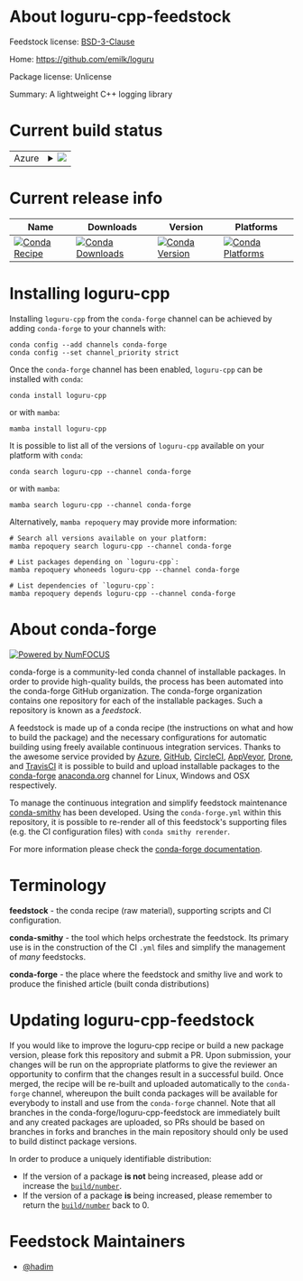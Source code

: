 About loguru-cpp-feedstock
==========================

Feedstock license: [BSD-3-Clause](https://github.com/conda-forge/loguru-cpp-feedstock/blob/main/LICENSE.txt)

Home: https://github.com/emilk/loguru

Package license: Unlicense

Summary: A lightweight C++ logging library

Current build status
====================


<table>
    
  <tr>
    <td>Azure</td>
    <td>
      <details>
        <summary>
          <a href="https://dev.azure.com/conda-forge/feedstock-builds/_build/latest?definitionId=23865&branchName=main">
            <img src="https://dev.azure.com/conda-forge/feedstock-builds/_apis/build/status/loguru-cpp-feedstock?branchName=main">
          </a>
        </summary>
        <table>
          <thead><tr><th>Variant</th><th>Status</th></tr></thead>
          <tbody><tr>
              <td>linux_64</td>
              <td>
                <a href="https://dev.azure.com/conda-forge/feedstock-builds/_build/latest?definitionId=23865&branchName=main">
                  <img src="https://dev.azure.com/conda-forge/feedstock-builds/_apis/build/status/loguru-cpp-feedstock?branchName=main&jobName=linux&configuration=linux%20linux_64_" alt="variant">
                </a>
              </td>
            </tr><tr>
              <td>linux_aarch64</td>
              <td>
                <a href="https://dev.azure.com/conda-forge/feedstock-builds/_build/latest?definitionId=23865&branchName=main">
                  <img src="https://dev.azure.com/conda-forge/feedstock-builds/_apis/build/status/loguru-cpp-feedstock?branchName=main&jobName=linux&configuration=linux%20linux_aarch64_" alt="variant">
                </a>
              </td>
            </tr><tr>
              <td>linux_ppc64le</td>
              <td>
                <a href="https://dev.azure.com/conda-forge/feedstock-builds/_build/latest?definitionId=23865&branchName=main">
                  <img src="https://dev.azure.com/conda-forge/feedstock-builds/_apis/build/status/loguru-cpp-feedstock?branchName=main&jobName=linux&configuration=linux%20linux_ppc64le_" alt="variant">
                </a>
              </td>
            </tr><tr>
              <td>osx_64</td>
              <td>
                <a href="https://dev.azure.com/conda-forge/feedstock-builds/_build/latest?definitionId=23865&branchName=main">
                  <img src="https://dev.azure.com/conda-forge/feedstock-builds/_apis/build/status/loguru-cpp-feedstock?branchName=main&jobName=osx&configuration=osx%20osx_64_" alt="variant">
                </a>
              </td>
            </tr><tr>
              <td>osx_arm64</td>
              <td>
                <a href="https://dev.azure.com/conda-forge/feedstock-builds/_build/latest?definitionId=23865&branchName=main">
                  <img src="https://dev.azure.com/conda-forge/feedstock-builds/_apis/build/status/loguru-cpp-feedstock?branchName=main&jobName=osx&configuration=osx%20osx_arm64_" alt="variant">
                </a>
              </td>
            </tr><tr>
              <td>win_64</td>
              <td>
                <a href="https://dev.azure.com/conda-forge/feedstock-builds/_build/latest?definitionId=23865&branchName=main">
                  <img src="https://dev.azure.com/conda-forge/feedstock-builds/_apis/build/status/loguru-cpp-feedstock?branchName=main&jobName=win&configuration=win%20win_64_" alt="variant">
                </a>
              </td>
            </tr>
          </tbody>
        </table>
      </details>
    </td>
  </tr>
</table>

Current release info
====================

| Name | Downloads | Version | Platforms |
| --- | --- | --- | --- |
| [![Conda Recipe](https://img.shields.io/badge/recipe-loguru--cpp-green.svg)](https://anaconda.org/conda-forge/loguru-cpp) | [![Conda Downloads](https://img.shields.io/conda/dn/conda-forge/loguru-cpp.svg)](https://anaconda.org/conda-forge/loguru-cpp) | [![Conda Version](https://img.shields.io/conda/vn/conda-forge/loguru-cpp.svg)](https://anaconda.org/conda-forge/loguru-cpp) | [![Conda Platforms](https://img.shields.io/conda/pn/conda-forge/loguru-cpp.svg)](https://anaconda.org/conda-forge/loguru-cpp) |

Installing loguru-cpp
=====================

Installing `loguru-cpp` from the `conda-forge` channel can be achieved by adding `conda-forge` to your channels with:

```
conda config --add channels conda-forge
conda config --set channel_priority strict
```

Once the `conda-forge` channel has been enabled, `loguru-cpp` can be installed with `conda`:

```
conda install loguru-cpp
```

or with `mamba`:

```
mamba install loguru-cpp
```

It is possible to list all of the versions of `loguru-cpp` available on your platform with `conda`:

```
conda search loguru-cpp --channel conda-forge
```

or with `mamba`:

```
mamba search loguru-cpp --channel conda-forge
```

Alternatively, `mamba repoquery` may provide more information:

```
# Search all versions available on your platform:
mamba repoquery search loguru-cpp --channel conda-forge

# List packages depending on `loguru-cpp`:
mamba repoquery whoneeds loguru-cpp --channel conda-forge

# List dependencies of `loguru-cpp`:
mamba repoquery depends loguru-cpp --channel conda-forge
```


About conda-forge
=================

[![Powered by
NumFOCUS](https://img.shields.io/badge/powered%20by-NumFOCUS-orange.svg?style=flat&colorA=E1523D&colorB=007D8A)](https://numfocus.org)

conda-forge is a community-led conda channel of installable packages.
In order to provide high-quality builds, the process has been automated into the
conda-forge GitHub organization. The conda-forge organization contains one repository
for each of the installable packages. Such a repository is known as a *feedstock*.

A feedstock is made up of a conda recipe (the instructions on what and how to build
the package) and the necessary configurations for automatic building using freely
available continuous integration services. Thanks to the awesome service provided by
[Azure](https://azure.microsoft.com/en-us/services/devops/), [GitHub](https://github.com/),
[CircleCI](https://circleci.com/), [AppVeyor](https://www.appveyor.com/),
[Drone](https://cloud.drone.io/welcome), and [TravisCI](https://travis-ci.com/)
it is possible to build and upload installable packages to the
[conda-forge](https://anaconda.org/conda-forge) [anaconda.org](https://anaconda.org/)
channel for Linux, Windows and OSX respectively.

To manage the continuous integration and simplify feedstock maintenance
[conda-smithy](https://github.com/conda-forge/conda-smithy) has been developed.
Using the ``conda-forge.yml`` within this repository, it is possible to re-render all of
this feedstock's supporting files (e.g. the CI configuration files) with ``conda smithy rerender``.

For more information please check the [conda-forge documentation](https://conda-forge.org/docs/).

Terminology
===========

**feedstock** - the conda recipe (raw material), supporting scripts and CI configuration.

**conda-smithy** - the tool which helps orchestrate the feedstock.
                   Its primary use is in the construction of the CI ``.yml`` files
                   and simplify the management of *many* feedstocks.

**conda-forge** - the place where the feedstock and smithy live and work to
                  produce the finished article (built conda distributions)


Updating loguru-cpp-feedstock
=============================

If you would like to improve the loguru-cpp recipe or build a new
package version, please fork this repository and submit a PR. Upon submission,
your changes will be run on the appropriate platforms to give the reviewer an
opportunity to confirm that the changes result in a successful build. Once
merged, the recipe will be re-built and uploaded automatically to the
`conda-forge` channel, whereupon the built conda packages will be available for
everybody to install and use from the `conda-forge` channel.
Note that all branches in the conda-forge/loguru-cpp-feedstock are
immediately built and any created packages are uploaded, so PRs should be based
on branches in forks and branches in the main repository should only be used to
build distinct package versions.

In order to produce a uniquely identifiable distribution:
 * If the version of a package **is not** being increased, please add or increase
   the [``build/number``](https://docs.conda.io/projects/conda-build/en/latest/resources/define-metadata.html#build-number-and-string).
 * If the version of a package **is** being increased, please remember to return
   the [``build/number``](https://docs.conda.io/projects/conda-build/en/latest/resources/define-metadata.html#build-number-and-string)
   back to 0.

Feedstock Maintainers
=====================

* [@hadim](https://github.com/hadim/)

